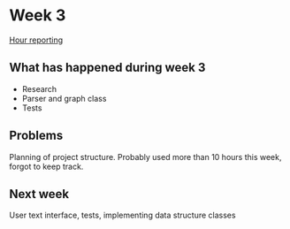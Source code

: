 # Week 3

[Hour reporting](https://github.com/synesteesia/pathAlgorithms/blob/master/documentation/weeklyReports/Hour_reporting.md)

## What has happened during week 3

* Research
* Parser and graph class
* Tests


## Problems

Planning of project structure. 
Probably used more than 10 hours this week, forgot to keep track.

## Next week

User text interface, tests, implementing data structure classes

